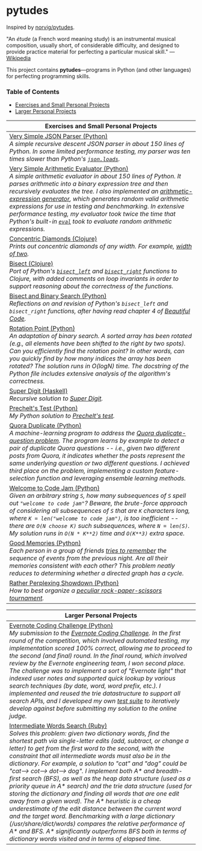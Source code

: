 # pytudes

Inspired by [norvig/pytudes](https://github.com/norvig/pytudes).

"An *étude* (a French word meaning study) is an instrumental musical composition, usually short, of considerable difficulty, and designed to provide practice material for perfecting a particular musical skill." &mdash; [Wikipedia](https://en.wikipedia.org/wiki/%C3%89tude)

This project contains **pytudes**&mdash;programs in Python (and other languages) for perfecting programming skills.

### Table of Contents

* [Exercises and Small Personal Projects](#small)
* [Larger Personal Projects](#large)

|<a name="small"></a>Exercises and Small Personal Projects|
|---|
|[Very Simple JSON Parser (Python)](https://gist.github.com/py-in-the-sky/02d18c427c07658adf0261a572e442d9)<br>*A simple recursive descent JSON parser in about 150 lines of Python. In some limited performance testing, my parser was ten times slower than Python's [`json.loads`](https://docs.python.org/2/library/json.html#json.loads).*|
|[Very Simple Arithmetic Evaluator (Python)](https://gist.github.com/py-in-the-sky/a2c00053b8a9ae9c70ceb37b871cebae)<br>*A simple arithmetic evaluator in about 150 lines of Python. It parses arithmetic into a binary expression tree and then recursively evaluates the tree. I also implemented an [arithmetic-expression generator](https://gist.github.com/py-in-the-sky/a2c00053b8a9ae9c70ceb37b871cebae#file-very_simple_arithmetic_evaluator-py-L179-L219), which generates random valid arithmetic expressions for use in testing and benchmarking. In extensive performance testing, my evaluator took twice the time that Python's built-in [`eval`](https://docs.python.org/2/library/functions.html#eval) took to evaluate random arithmetic expressions.*|
|[Concentric Diamonds (Clojure)](https://github.com/py-in-the-sky/challenges/blob/master/concentric_diamonds.clj)<br>*Prints out concentric diamonds of any width. For example, [width of two](https://github.com/py-in-the-sky/challenges/blob/master/concentric_diamonds.clj#L47-L56).*|
|[Bisect (Clojure)](https://github.com/py-in-the-sky/challenges/blob/master/bisect.clj)<br>*Port of Python's [`bisect_left`](https://docs.python.org/2/library/bisect.html#bisect.bisect_left) and [`bisect_right`](https://docs.python.org/2/library/bisect.html#bisect.bisect_right) functions to Clojure, with added comments on loop invariants in order to support reasoning about the correctness of the functions.*|
|[Bisect and Binary Search (Python)](https://gist.github.com/py-in-the-sky/e84fd9fc4db0da3f351631ba04b2d91b)<br>*Reflections on and revision of Python's `bisect_left` and `bisect_right` functions, after having read chapter 4 of [Beautiful Code](http://shop.oreilly.com/product/9780596510046.do).*|
|[Rotation Point (Python)](https://github.com/py-in-the-sky/challenges/blob/master/rotation_point.py)<br>*An adaptation of binary search. A sorted array has been rotated (e.g., all elements have been shifted to the right by two spots). Can you efficiently find the rotation point? In other words, can you quickly find by how many indices the array has been rotated? The solution runs in O(logN) time. The docstring of the Python file includes extensive analysis of the algorithm's correctness.*|
|[Super Digit (Haskell)](https://github.com/reprah/fp/blob/master/week-1-super-digit.hs)<br>*Recursive solution to [Super Digit](https://www.hackerrank.com/challenges/super-digit/problem).*|
|[Prechelt's Test (Python)](https://github.com/py-in-the-sky/challenges/blob/master/Prechelts_test_program/Prechelts_test_program.py)<br>*My Python solution to [Prechelt's test](http://www.flownet.com/ron/papers/lisp-java/instructions.html).*|
|[Quora Duplicate (Python)](https://github.com/py-in-the-sky/challenges/blob/master/quora_duplicate.py)<br>*A machine-learning program to address the [Quora duplicate-question problem](https://www.hackerrank.com/contests/quora-haqathon/challenges/duplicate). The program learns by example to detect a pair of duplicate Quora questions -- i.e., given two different posts from Quora, it indicates whether the posts represent the same underlying question or two different questions. I achieved third place on the problem, implementing a custom feature-selection function and leveraging ensemble learning methods.*|
|[Welcome to Code Jam (Python)](https://github.com/py-in-the-sky/challenges/blob/master/google-code-jam/welcome_to_code_jam.py)<br>*Given an arbitrary string `S`, how many subsequences of `S` spell out `"welcome to code jam"`? Beware, the brute-force approach of considering all subsequences of `S` that are `K` characters long, where `K = len("welcome to code jam")`, is too inefficient -- there are `O(N choose K)` such subsequences, where `N = len(S)`. My solution runs in `O(N * K**2)` time and `O(K**3)` extra space.*|
|[Good Memories (Python)](https://github.com/py-in-the-sky/challenges/blob/master/hackerrank/good_memories.py)<br>*Each person in a group of friends [tries to remember](https://www.hackerrank.com/contests/booking-passions-hacked-backend/challenges/good-memories/problem) the sequence of events from the previous night. Are all their memories consistent with each other? This problem neatly reduces to determining whether a directed graph has a cycle.*|
|[Rather Perplexing Showdown (Python)](https://github.com/py-in-the-sky/challenges/blob/master/google-code-jam/rather_perplexing_showdown.py)<br>*How to best organize a [peculiar rock-paper-scissors tournament](https://code.google.com/codejam/contest/10224486/dashboard).*|

|<a name="large"></a>Larger Personal Projects|
|---|
|[Evernote Coding Challenge (Python)](https://github.com/py-in-the-sky/challenges/blob/master/evernote.py)<br>*My submission to the [Evernote Coding Challenge](https://www.hackerrank.com/evernote-coding-challenge). In the first round of the competition, which involved automated testing, my implementation scored 100% correct, allowing me to proceed to the second (and final) round. In the final round, which involved review by the Evernote engineering team, I won second place. The challenge was to implement a sort of "Evernote light" that indexed user notes and supported quick lookup by various search techniques (by date, word, word prefix, etc.). I implemented and reused the trie datastructure to support all search APIs, and I developed my own [test suite](https://github.com/py-in-the-sky/challenges/blob/master/evernote_test.py) to iteratively develop against before submitting my solution to the online judge.*|
|[Intermediate Words Search (Ruby)](https://github.com/py-in-the-sky/challenges/tree/master/intermediate_words_search_ruby)<br>*Solves this problem: given two dictionary words, find the shortest path via single-letter edits (add, subtract, or change a letter) to get from the first word to the second, with the constraint that all intermediate words must also be in the dictionary. For example, a solution to "cat" and "dog" could be "cat--> cot--> dot--> dog". I implement both A\* and breadth-first search (BFS), as well as the heap data structure (used as a priority queue in A\* search) and the trie data structure (used for storing the dictionary and finding all words that are one edit away from a given word). The A\* heuristic is a cheap underestimate of the edit distance between the current word and the target word. Benchmarking with a large dictionary (/usr/share/dict/words) compares the relative performance of A\* and BFS. A\* significantly outperforms BFS both in terms of dictionary words visited and in terms of elapsed time.*|
